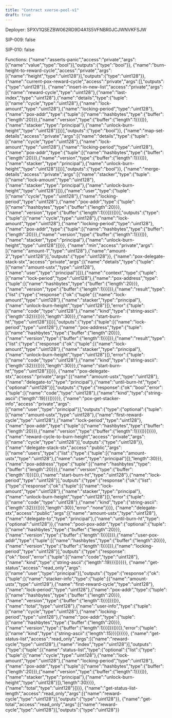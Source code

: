 ```yaml
---
title: "Contract xverse-pool-v1"
draft: true
---
```

Deployer: SPXV1QSEZBW062RD9D4A1S5VFNBR0JCJWNVKFSJW

SIP-009: false

SIP-010: false

Functions:
{"name":"asserts-panic","access":"private","args":[{"name":"value","type":"bool"}],"outputs":{"type":"bool"}}, {"name":"burn-height-to-reward-cycle","access":"private","args":[{"name":"height","type":"uint128"}],"outputs":{"type":"uint128"}}, {"name":"current-pox-reward-cycle","access":"private","args":[],"outputs":{"type":"uint128"}}, {"name":"insert-in-new-list","access":"private","args":[{"name":"reward-cycle","type":"uint128"},{"name":"last-index","type":"uint128"},{"name":"details","type":{"tuple":[{"name":"cycle","type":"uint128"},{"name":"lock-amount","type":"uint128"},{"name":"locking-period","type":"uint128"},{"name":"pox-addr","type":{"tuple":[{"name":"hashbytes","type":{"buffer":{"length":20}}},{"name":"version","type":{"buffer":{"length":1}}}]}},{"name":"stacker","type":"principal"},{"name":"unlock-burn-height","type":"uint128"}]}}],"outputs":{"type":"bool"}}, {"name":"map-set-details","access":"private","args":[{"name":"details","type":{"tuple":[{"name":"cycle","type":"uint128"},{"name":"lock-amount","type":"uint128"},{"name":"locking-period","type":"uint128"},{"name":"pox-addr","type":{"tuple":[{"name":"hashbytes","type":{"buffer":{"length":20}}},{"name":"version","type":{"buffer":{"length":1}}}]}},{"name":"stacker","type":"principal"},{"name":"unlock-burn-height","type":"uint128"}]}}],"outputs":{"type":"bool"}}, {"name":"merge-details","access":"private","args":[{"name":"stacker","type":{"tuple":[{"name":"lock-amount","type":"uint128"},{"name":"stacker","type":"principal"},{"name":"unlock-burn-height","type":"uint128"}]}},{"name":"user","type":{"tuple":[{"name":"cycle","type":"uint128"},{"name":"locking-period","type":"uint128"},{"name":"pox-addr","type":{"tuple":[{"name":"hashbytes","type":{"buffer":{"length":20}}},{"name":"version","type":{"buffer":{"length":1}}}]}}]}}],"outputs":{"type":{"tuple":[{"name":"cycle","type":"uint128"},{"name":"lock-amount","type":"uint128"},{"name":"locking-period","type":"uint128"},{"name":"pox-addr","type":{"tuple":[{"name":"hashbytes","type":{"buffer":{"length":20}}},{"name":"version","type":{"buffer":{"length":1}}}]}},{"name":"stacker","type":"principal"},{"name":"unlock-burn-height","type":"uint128"}]}}}, {"name":"min","access":"private","args":[{"name":"amount-1","type":"uint128"},{"name":"amount-2","type":"uint128"}],"outputs":{"type":"uint128"}}, {"name":"pox-delegate-stack-stx","access":"private","args":[{"name":"details","type":{"tuple":[{"name":"amount-ustx","type":"uint128"},{"name":"user","type":"principal"}]}},{"name":"context","type":{"tuple":[{"name":"lock-period","type":"uint128"},{"name":"pox-address","type":{"tuple":[{"name":"hashbytes","type":{"buffer":{"length":20}}},{"name":"version","type":{"buffer":{"length":1}}}]}},{"name":"result","type":{"list":{"type":{"response":{"ok":{"tuple":[{"name":"lock-amount","type":"uint128"},{"name":"stacker","type":"principal"},{"name":"unlock-burn-height","type":"uint128"}]},"error":{"tuple":[{"name":"code","type":"uint128"},{"name":"kind","type":{"string-ascii":{"length":32}}}]}}},"length":30}}},{"name":"start-burn-ht","type":"uint128"}]}}],"outputs":{"type":{"tuple":[{"name":"lock-period","type":"uint128"},{"name":"pox-address","type":{"tuple":[{"name":"hashbytes","type":{"buffer":{"length":20}}},{"name":"version","type":{"buffer":{"length":1}}}]}},{"name":"result","type":{"list":{"type":{"response":{"ok":{"tuple":[{"name":"lock-amount","type":"uint128"},{"name":"stacker","type":"principal"},{"name":"unlock-burn-height","type":"uint128"}]},"error":{"tuple":[{"name":"code","type":"uint128"},{"name":"kind","type":{"string-ascii":{"length":32}}}]}}},"length":30}}},{"name":"start-burn-ht","type":"uint128"}]}}}, {"name":"pox-delegate-stx","access":"private","args":[{"name":"amount-ustx","type":"uint128"},{"name":"delegate-to","type":"principal"},{"name":"until-burn-ht","type":{"optional":"uint128"}}],"outputs":{"type":{"response":{"ok":"bool","error":{"tuple":[{"name":"code","type":"uint128"},{"name":"kind","type":{"string-ascii":{"length":19}}}]}}}}}, {"name":"pox-get-stacker-info","access":"private","args":[{"name":"user","type":"principal"}],"outputs":{"type":{"optional":{"tuple":[{"name":"amount-ustx","type":"uint128"},{"name":"first-reward-cycle","type":"uint128"},{"name":"lock-period","type":"uint128"},{"name":"pox-addr","type":{"tuple":[{"name":"hashbytes","type":{"buffer":{"length":20}}},{"name":"version","type":{"buffer":{"length":1}}}]}}]}}}}, {"name":"reward-cycle-to-burn-height","access":"private","args":[{"name":"cycle","type":"uint128"}],"outputs":{"type":"uint128"}}, {"name":"delegate-stack-stx","access":"public","args":[{"name":"users","type":{"list":{"type":{"tuple":[{"name":"amount-ustx","type":"uint128"},{"name":"user","type":"principal"}]},"length":30}}},{"name":"pox-address","type":{"tuple":[{"name":"hashbytes","type":{"buffer":{"length":20}}},{"name":"version","type":{"buffer":{"length":1}}}]}},{"name":"start-burn-ht","type":"uint128"},{"name":"lock-period","type":"uint128"}],"outputs":{"type":{"response":{"ok":{"list":{"type":{"response":{"ok":{"tuple":[{"name":"lock-amount","type":"uint128"},{"name":"stacker","type":"principal"},{"name":"unlock-burn-height","type":"uint128"}]},"error":{"tuple":[{"name":"code","type":"uint128"},{"name":"kind","type":{"string-ascii":{"length":32}}}]}}},"length":30}},"error":"none"}}}}, {"name":"delegate-stx","access":"public","args":[{"name":"amount-ustx","type":"uint128"},{"name":"delegate-to","type":"principal"},{"name":"until-burn-ht","type":{"optional":"uint128"}},{"name":"pool-pox-addr","type":{"optional":{"tuple":[{"name":"hashbytes","type":{"buffer":{"length":20}}},{"name":"version","type":{"buffer":{"length":1}}}]}}},{"name":"user-pox-addr","type":{"tuple":[{"name":"hashbytes","type":{"buffer":{"length":20}}},{"name":"version","type":{"buffer":{"length":1}}}]}},{"name":"locking-period","type":"uint128"}],"outputs":{"type":{"response":{"ok":"bool","error":{"tuple":[{"name":"code","type":"uint128"},{"name":"kind","type":{"string-ascii":{"length":19}}}]}}}}}, {"name":"get-status","access":"read_only","args":[{"name":"user","type":"principal"}],"outputs":{"type":{"response":{"ok":{"tuple":[{"name":"stacker-info","type":{"tuple":[{"name":"amount-ustx","type":"uint128"},{"name":"first-reward-cycle","type":"uint128"},{"name":"lock-period","type":"uint128"},{"name":"pox-addr","type":{"tuple":[{"name":"hashbytes","type":{"buffer":{"length":20}}},{"name":"version","type":{"buffer":{"length":1}}}]}}]}},{"name":"total","type":"uint128"},{"name":"user-info","type":{"tuple":[{"name":"cycle","type":"uint128"},{"name":"locking-period","type":"uint128"},{"name":"pox-addr","type":{"tuple":[{"name":"hashbytes","type":{"buffer":{"length":20}}},{"name":"version","type":{"buffer":{"length":1}}}]}}]}}]},"error":{"tuple":[{"name":"kind","type":{"string-ascii":{"length":15}}}]}}}}}, {"name":"get-status-list","access":"read_only","args":[{"name":"reward-cycle","type":"uint128"},{"name":"index","type":"uint128"}],"outputs":{"type":{"tuple":[{"name":"status-list","type":{"optional":{"list":{"type":{"tuple":[{"name":"cycle","type":"uint128"},{"name":"lock-amount","type":"uint128"},{"name":"locking-period","type":"uint128"},{"name":"pox-addr","type":{"tuple":[{"name":"hashbytes","type":{"buffer":{"length":20}}},{"name":"version","type":{"buffer":{"length":1}}}]}},{"name":"stacker","type":"principal"},{"name":"unlock-burn-height","type":"uint128"}]},"length":30}}}},{"name":"total","type":"uint128"}]}}}, {"name":"get-status-list-length","access":"read_only","args":[{"name":"reward-cycle","type":"uint128"}],"outputs":{"type":"uint128"}}, {"name":"get-total","access":"read_only","args":[{"name":"reward-cycle","type":"uint128"}],"outputs":{"type":"uint128"}}
